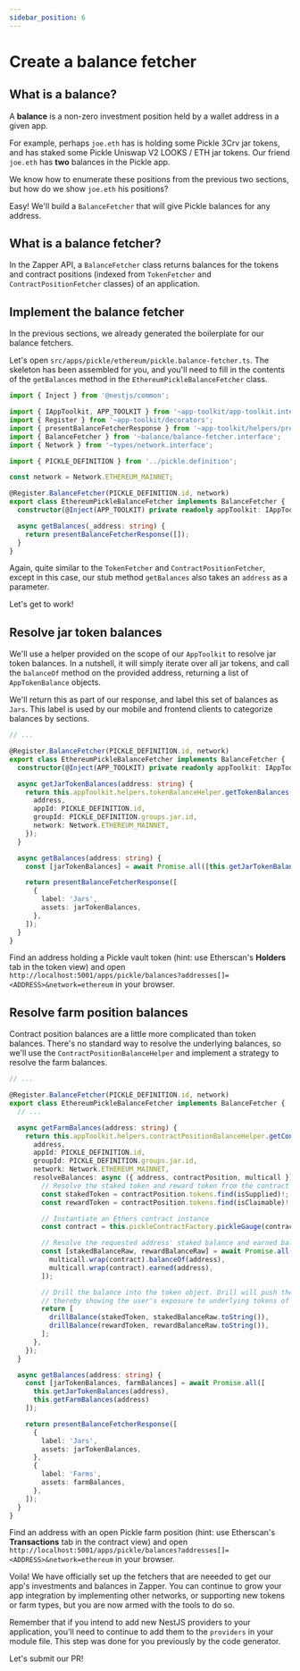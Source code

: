 ```yaml
---
sidebar_position: 6
---
```

# Create a balance fetcher

## What is a balance?

A **balance** is a non-zero investment position held by a wallet address in a given app.

For example, perhaps `joe.eth` has is holding some Pickle 3Crv jar tokens, and has staked some Pickle Uniswap V2 LOOKS / ETH jar tokens. Our friend `joe.eth` has **two** balances in the Pickle app.

We know how to enumerate these positions from the previous two sections, but how do we show `joe.eth` his positions?

Easy! We'll build a `BalanceFetcher` that will give Pickle balances for any address.

## What is a balance fetcher?

In the Zapper API, a `BalanceFetcher` class returns balances for the tokens and contract positions (indexed from `TokenFetcher` and `ContractPositionFetcher` classes) of an application.

## Implement the balance fetcher

In the previous sections, we already generated the boilerplate for our balance fetchers.

Let's open `src/apps/pickle/ethereum/pickle.balance-fetcher.ts`. The skeleton has been assembled for you, and you'll need to fill in the contents of the `getBalances` method in the `EthereumPickleBalanceFetcher` class.

```ts
import { Inject } from '@nestjs/common';

import { IAppToolkit, APP_TOOLKIT } from '~app-toolkit/app-toolkit.interface';
import { Register } from '~app-toolkit/decorators';
import { presentBalanceFetcherResponse } from '~app-toolkit/helpers/presentation/balance-fetcher-response.present';
import { BalanceFetcher } from '~balance/balance-fetcher.interface';
import { Network } from '~types/network.interface';

import { PICKLE_DEFINITION } from '../pickle.definition';

const network = Network.ETHEREUM_MAINNET;

@Register.BalanceFetcher(PICKLE_DEFINITION.id, network)
export class EthereumPickleBalanceFetcher implements BalanceFetcher {
  constructor(@Inject(APP_TOOLKIT) private readonly appToolkit: IAppToolkit) {}

  async getBalances(_address: string) {
    return presentBalanceFetcherResponse([]);
  }
}
```

Again, quite similar to the `TokenFetcher` and `ContractPositionFetcher`, except in this case, our stub method `getBalances` also takes an `address` as a parameter.

Let's get to work!

## Resolve jar token balances

We'll use a helper provided on the scope of our `AppToolkit` to resolve jar token balances. In a nutshell, it will simply iterate over all jar tokens, and call the `balanceOf` method on the provided address, returning a list of `AppTokenBalance` objects.

We'll return this as part of our response, and label this set of balances as `Jars`. This label is used by our mobile and frontend clients to categorize balances by sections.

```ts
// ...

@Register.BalanceFetcher(PICKLE_DEFINITION.id, network)
export class EthereumPickleBalanceFetcher implements BalanceFetcher {
  constructor(@Inject(APP_TOOLKIT) private readonly appToolkit: IAppToolkit) {}

  async getJarTokenBalances(address: string) {
    return this.appToolkit.helpers.tokenBalanceHelper.getTokenBalances({
      address,
      appId: PICKLE_DEFINITION.id,
      groupId: PICKLE_DEFINITION.groups.jar.id,
      network: Network.ETHEREUM_MAINNET,
    });
  }

  async getBalances(address: string) {
    const [jarTokenBalances] = await Promise.all([this.getJarTokenBalances(address)]);

    return presentBalanceFetcherResponse([
      {
        label: 'Jars',
        assets: jarTokenBalances,
      },
    ]);
  }
}
```

Find an address holding a Pickle vault token (hint: use Etherscan's **Holders** tab in the token view) and open `http://localhost:5001/apps/pickle/balances?addresses[]=<ADDRESS>&network=ethereum` in your browser.

## Resolve farm position balances

Contract position balances are a little more complicated than token balances. There's no standard way to resolve the underlying balances, so we'll use the `ContractPositionBalanceHelper` and implement a strategy to resolve the farm balances.

```ts
// ...

@Register.BalanceFetcher(PICKLE_DEFINITION.id, network)
export class EthereumPickleBalanceFetcher implements BalanceFetcher {
  // ...

  async getFarmBalances(address: string) {
    return this.appToolkit.helpers.contractPositionBalanceHelper.getContractPositionBalances({
      address,
      appId: PICKLE_DEFINITION.id,
      groupId: PICKLE_DEFINITION.groups.jar.id,
      network: Network.ETHEREUM_MAINNET,
      resolveBalances: async ({ address, contractPosition, multicall }) => {
        // Resolve the staked token and reward token from the contract position object
        const stakedToken = contractPosition.tokens.find(isSupplied)!;
        const rewardToken = contractPosition.tokens.find(isClaimable)!;

        // Instantiate an Ethers contract instance
        const contract = this.pickleContractFactory.pickleGauge(contractPosition);

        // Resolve the requested address' staked balance and earned balance
        const [stakedBalanceRaw, rewardBalanceRaw] = await Promise.all([
          multicall.wrap(contract).balanceOf(address),
          multicall.wrap(contract).earned(address),
        ]);

        // Drill the balance into the token object. Drill will push the balance into the token tree,
        // thereby showing the user's exposure to underlying tokens of the jar token!
        return [
          drillBalance(stakedToken, stakedBalanceRaw.toString()),
          drillBalance(rewardToken, rewardBalanceRaw.toString()),
        ];
      },
    });
  }

  async getBalances(address: string) {
    const [jarTokenBalances, farmBalances] = await Promise.all([
      this.getJarTokenBalances(address),
      this.getFarmBalances(address)
    ]);

    return presentBalanceFetcherResponse([
      {
        label: 'Jars',
        assets: jarTokenBalances,
      },
      {
        label: 'Farms',
        assets: farmBalances,
      },
    ]);
  }
}
```

Find an address with an open Pickle farm position (hint: use Etherscan's **Transactions** tab in the contract view) and open `http://localhost:5001/apps/pickle/balances?addresses[]=<ADDRESS>&network=ethereum` in your browser.

Voila! We have officially set up the fetchers that are neeeded to get our app's investments and balances in Zapper. You can continue to grow your app integration by implementing other networks, or supporting new tokens or farm types, but you are now armed with the tools to do so.

Remember that if you intend to add new NestJS providers to your application, you'll need to continue to add them to the `providers` in your module file. This step was done for you previously by the code generator.

Let's submit our PR!
